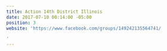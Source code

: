 ```yaml
---
title: Action 14th District Illinois
date: 2017-07-10 00:14:00 -05:00
position: 3
website: 'https://www.facebook.com/groups/149242135564741/

'
---
```


